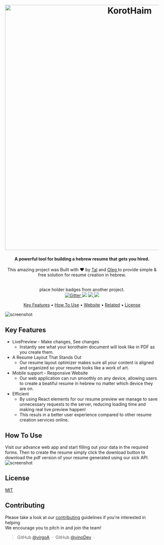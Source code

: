 <h1 align="center">
  <br>
  <a href="#"><img src="https://i.imgur.com/OTrk1eX.png" alt="KorotHaim" width="800"></a>
</h1>

<h4 align="center">A powerful tool for building a hebrew resume that gets you hired.</h4>

<div align="center">This amazing project was Built with ❤︎ by
  <a href="https://github.com/virgoA">Tal</a> and
  <a href="https://github.com/vinoDev">
    Oleg
  </a> to provide simple & free solution for resume creation in hebrew.
</div>
</br>

<p align="center">
place holder badges from another project.</br>
  <a href="https://badge.fury.io/js/electron-markdownify">
    <img src="https://badge.fury.io/js/electron-markdownify.svg"
         alt="Gitter">
  </a>
  <a href="https://gitter.im/amitmerchant1990/electron-markdownify"><img src="https://badges.gitter.im/amitmerchant1990/electron-markdownify.svg"></a>
  <a href="https://saythanks.io/to/amitmerchant1990">
      <img src="https://img.shields.io/badge/SayThanks.io-%E2%98%BC-1EAEDB.svg">
  </a>
  <a href="https://www.paypal.me/AmitMerchant">
    <img src="https://img.shields.io/badge/$-donate-ff69b4.svg?maxAge=2592000&amp;style=flat">
  </a>
</p>

<p align="center">
  <a href="#key-features">Key Features</a> •
  <a href="#how-to-use">How To Use</a> •
  <a href="#">Website</a> •
  <a href="#related">Related</a> •
  <a href="#license">License</a>
</p>

![screenshot](https://s2.gifyu.com/images/korothaim-1.gif)

## Key Features

- LivePreview - Make changes, See changes
  - Instantly see what your korothaim document will look like in PDF as you create them.
- A Resume Layout That Stands Out
  - Our resume layout optimizer makes sure all your content is aligned and organized so your resume looks like a work of art.
- Mobile support - Responsive Website
  - Our web application can run smoothly on any device, allowing users to create a beatiful resume in hebrew no matter which device they are on.
- Efficient
  - By using React elements for our resume preview we manage to save unnecessary requests to the server, reducing loading time and making real live preview happen!
  - This resuls in a better user experience compared to other resume creation services online.

## How To Use

Visit our advance web app and start filling out your data in the required forms. Then to create the resume simply click the download button to download the pdf version of your resume generated using our sick API.
![screenshot](https://s2.gifyu.com/images/korothaim-1d996998c1aac867a.gif)

## License

[MIT](https://tldrlegal.com/license/mit-license)

## Contributing

Please take a look at our [contributing](#) guidelines if you're interested in helping
</br>
We encourage you to pitch in and join the team!

> GitHub [@virgoA](https://github.com/virgoA) &nbsp;&middot;&nbsp;
> GitHub [@vinoDev](https://github.com/VinoDev) &nbsp;&middot;&nbsp;
